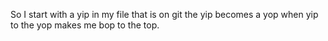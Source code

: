 So I start with a yip 
in my file that is on git
the yip becomes a yop
when yip to the yop 
makes me bop to the top. 
